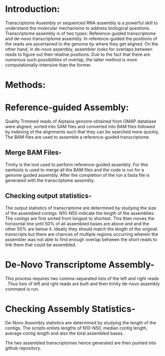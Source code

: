 # Introduction:
Transcriptome Assembly or sequenced RNA assembly is a powerful skill to understand the molecular mechanisms to address biological questions. Transcriptome assembly is of two types: Reference-guided transcriptome  and de-novo transcriptome assembly. In reference-guided the positions of the reads are ascertained to the genome by where they get aligned. On the other hand, in de-novo assembly, assembler looks for overlaps between reads to figure out their relative positions. Due to the fact that there are numerous such possibilities of overlap, the latter method is more computationally-intensive than the former.

# Methods: 

# Reference-guided Assembly:
Quality Trimmed reads of Aiptasia genome obtained from GMAP database were aligned, sorted into SAM files and converted into BAM files followed by indexing of the alignments such that they can be searched more quickly. The BAM files are used to assemble a reference-guided transcriptome.

## Merge BAM Files-
Trinity is the tool used to perform reference-guided assembly. For this samtools is used to merge all the BAM files and the code is run for a genome guided assembly. After the completion of the run a fasta file is generated with the transcriptome assembly.

## Checking output statistics-
The output statistics of transcriptome are determined by studying the size of the assembled contigs. N10-N50 indicate the length of the assemblies. The contigs are first sorted from longest to shortest. This then moves the horizontal line until 50% of all assembled bases are above and and the other 50% are below it. Ideally they should match the length of the original transcripts but there are chances of multiple regions occurring wherein the assembler was not able to find enough overlap between the short reads to link them that could be assembled. 

# De-Novo Transcriptome Assembly-
This process requires two comma-separated lists of the left and right reads . Thus lists of left and rght reads are built and then trinity de-novo assembly command is run.

# Checking Assembly Statistics-
De-Novo Assembly statistics are determined by studying the length of the contigs. The scripts enlists lengths of N10-N50, median contig length, average contig length and also the total assembled bases.

The two assembled transcriptomes hence generated are then pushed into github repository.
